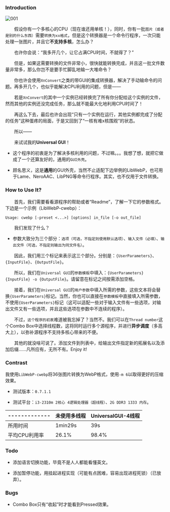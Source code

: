 ### Introduction

![001](https://s1.ax1x.com/2018/07/26/Pt7lQO.png)

　　假设你有一个多核心的CPU（现在谁还用单核！），同时，你有一批`图片（或者是别的什么东西）`需要`转换为xx格式`，但是这个转换器是一个命令行程序，一次只能处理一张图片，并且它**不支持多核**，怎么办？

　　也许你会说：“我多开几个，让它占满CPU时间，不就得了？”

　　但是，如果这需要转换的文件非常小，很快就能转换完成，并且这一批文件数量非常多，那么你岂不是要手忙脚乱地输一大堆命令？

　　你也许会使用`XnConvert`之类的带GUI的集成转换器，解决了手动输命令的问题。再多开几个，也似乎能解决CPU利用的问题，但是——

　　若是`XnConvert`的其中一个实例已经转换完了所有你分配给这个实例的文件，然而其他的实例还没完成任务，那么就不能最大化地利用CPU时间了！

　　再这么下去，最后也许会出现“只有一个实例在运行，其他实例都完成了分配的任务”这种蛋疼的局面，于是又回到了“一核有难x核围观”的状态。

　　所以——

　　来试试我的**Universal GUI**！

* 这个程序的初衷是为了解决多核利用的问题，不过嘛。。。我想了想，就把它做成了一个还算友好的，通用的`GUI外壳`。

* 顾名思义，这是**通用**的GUI外壳，当然不止适配下边举例的LibWebP，也可用于Lame、NeroAAC、LibPNG等命令行程序。其实，也不仅用于文件转换。

### How to Use It?

　　首先，我们需要看看源程序的帮助或者“Readme”，了解一下它的参数格式。下边是一个示例（LibWebP-cwebp）：
```
Usage: cwebp [-preset <...>] [options] in_file [-o out_file]
```

　　我们发现了什么？

* 参数大致分为三个部分：`选项（可选，不指定则使用默认选项）`、`输入文件（必填）`、`输出文件（可选，不指定则输出为同文件名）`。

　　因此，我们用三个标记来表示这三个部分。分别是：`{UserParameters}`、`{InputFile}`、`{OutputFile}`。

　　所以，我们在`Universal GUI`的`参数模板`中填入：`{UserParameters} {InputFile} -o {OutputFile}`。请留意在标记之间按需添加空格。

　　接着，我们在`Universal GUI`的`用户参数`中填入所需的参数，这些文本将会替换`{UserParameters}`标记。当然，你也可以直接在`参数模板`中直接填入所需参数，不使用`{UserParameters}`标记（这可以适配一些对于输入文件有一些选项，对输出文件又有一些选项，并且这些选项在参数中不连续的程序）。

　　不过，`这个程序的初衷`难道被我忘掉了？当然不。我们可以在`Thread number`这个Combo Box中选择线程数，这将同时运行多个源程序，并进行**异步调度**（多高大上），以弥补源程序不支持多核心带来的不便。

　　其他的就没啥可说了。添加文件到列表中，给输出文件指定新的拓展名以及添加后缀……凡所应有，无所不有。Enjoy it!

### Contrast

我使用`LibWebP-cwebp`将36张图片转换为WebP格式，使用`-m 6`以取得更好的压缩效果。

* 测试版本：`0.7.1.1`

* 测试平台：`i3-2310m 2核心 4逻辑处理器（超线程）`、`2G DDR3 1333 内存`。

|-------------|未使用多线程|UniversalGUI-4线程|
|-------------|------------|------------------|
|所用时间     |     1min29s|               39s|
|平均CPU利用率|       26.1%|             98.4%|

### Todo

* 添加语言切换功能，毕竟不是人人都能看懂英文。

* 添加暂停功能，用挂起进程实现（可能有点困难，容易出现进程死锁）（已放弃）。

### Bugs

* Combo Box只有“收起”时才能看到Pressed效果。